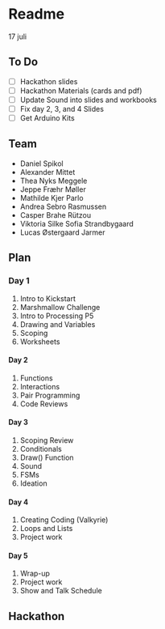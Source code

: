 # Readme
17 juli
## To Do
- [ ] Hackathon slides
- [ ] Hackathon Materials (cards and pdf)
- [ ] Update Sound into slides and workbooks
- [ ] Fix day 2, 3, and 4 Slides
- [ ] Get Arduino Kits

## Team
- Daniel Spikol
- Alexander Mittet
- Thea Nyks Meggele
- Jeppe Fræhr Møller
- Mathilde Kjer Parlo
- Andrea Sebro Rasmussen
- Casper Brahe Rützou 
- Viktoria Silke Sofia Strandbygaard
- Lucas Østergaard Jarmer

## Plan
### Day 1
1. Intro to Kickstart
2. Marshmallow Challenge
3. Intro to Processing P5
4. Drawing and Variables
5. Scoping
6. Worksheets
#### Day 2
1. Functions
2. Interactions
3. Pair Programming
4. Code Reviews

#### Day 3
1. Scoping Review
2. Conditionals
3. Draw() Function
4. Sound 
5. FSMs
6. Ideation
   
#### Day 4
1. Creating Coding (Valkyrie)
2. Loops and Lists
3. Project work

#### Day 5
1. Wrap-up
2. Project work
3. Show and Talk Schedule

## Hackathon
